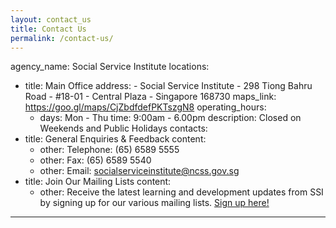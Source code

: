 ```yaml
---
layout: contact_us
title: Contact Us
permalink: /contact-us/
---
```

agency_name: Social Service Institute
locations:
  - title: Main Office
    address:
        - Social Service Institute
        - 298 Tiong Bahru Road
        - #18-01
        - Central Plaza
        - Singapore 168730
    maps_link: https://goo.gl/maps/CjZbdfdefPKTszgN8
    operating_hours:
      - days: Mon - Thu
        time: 9:00am - 6.00pm
        description: Closed on Weekends and Public Holidays
contacts:
  - title: General Enquiries & Feedback
    content:
    - other: Telephone: (65) 6589 5555
    - other: Fax: (65) 6589 5540
    - other: Email: <a href="mailto:socialserviceinstitute@ncss.gov.sg">socialserviceinstitute@ncss.gov.sg</a>
  - title: Join Our Mailing Lists
    content:
    - other: Receive the latest learning and development updates from SSI by signing up for our various mailing lists. <a href="/About-Us/mailing-list/">Sign up here!</a>
---
